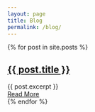 ```yaml
---
layout: page
title: Blog
permalink: /blog/
---
```


 <div class="posts">
{% for post in site.posts %}
  <article class="post">
   <h1><a   href="{{ site.baseurl }}{{ post.url }}">{{ post.title }}</a></h1>
  <div class="entry">
       {{ post.excerpt }}
    </div>
    <a href="{{ site.baseurl }}{{ post.url }}" class="read-more">Read More</a>
  </article>
{% endfor %}
</div>  
